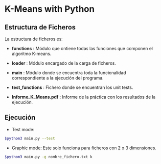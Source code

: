 # K-Means with Python

## Estructura de Ficheros
La estructura de ficheros es:

* **functions** : Módulo que ontiene todas las funciones que componen el algoritmo K-means.

* **loader** : Módulo encargado de la carga de ficheros.

* **main** : Módulo donde se encuentra toda la funcionalidad correspondiente a la ejecución del programa.

* **test_functions** : Fichero donde se encuentran los unit tests.

* **Informe_K_Means.pdf** : Informe de la práctica con los resultados de la ejecución.

## Ejecución

* Test mode:
```bash
$python3 main.py --test
```
* Graphic mode: Este solo funciona para ficheros con 2 o 3 dimensiones.
```bash
$python3 main.py -g nombre_fichero.txt k
```
